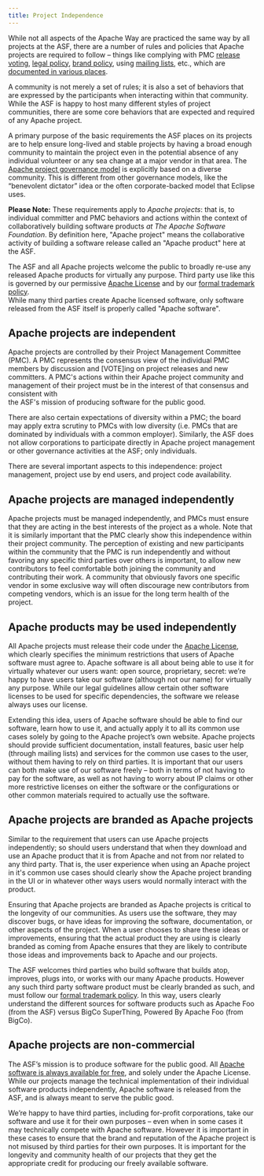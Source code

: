 ```yaml
---
title: Project Independence
---
```


While not all aspects of the Apache Way are practiced the same way by 
all projects at the ASF, there are a number of rules and policies that Apache 
projects are required to follow – things like complying with PMC 
[release voting][1], [legal policy][2], [brand policy][3], 
using [mailing lists][4], etc., which are [documented in various places][5]. 

A community is not merely a set of rules; it is also a set of behaviors 
that are expressed by the participants when interacting within that 
community.  While the ASF is happy to host 
many different styles of project communities, there are some core behaviors that 
are expected and required of any Apache project. 

A primary purpose of the basic requirements the ASF places on its 
projects are to help ensure long-lived and stable projects by having 
a broad enough community to maintain the project even in the potential 
absence of any individual volunteer or any sea change at a major vendor 
in that area. The [Apache project governance model][7] is explicitly based 
on a diverse community. This is different from other governance models, 
like the “benevolent dictator” idea or the often corporate-backed model 
that Eclipse uses.

**Please Note:** These requirements apply to *Apache projects*: that is, 
to individual committer and PMC behaviors and actions within the context 
of collaboratively building software products *at The Apache 
Software Foundation*.  By definition here, "Apache project" means the collaborative 
activity of building a software release called an "Apache product" here at the ASF.

The ASF and all Apache projects welcome the public to broadly re-use any released 
Apache products for virtually any purpose. Third party use like this is governed by 
our permissive [Apache License][6] and by our [formal trademark policy][3].  
While many third parties create Apache licensed 
software, only software released from the ASF itself is properly called "Apache software".

## Apache projects are independent

Apache projects are controlled by their Project Management Committee
(PMC).  A PMC represents the consensus view of the individual PMC 
members by discussion and [VOTE]ing on project releases and new committers. 
A PMC's actions within their Apache project community and management of 
their project must be in the interest of that consensus and consistent with  
the ASF's mission of producing software for the public good. 

There are also 
certain expectations of diversity within a PMC; the board may apply extra scrutiny to PMCs 
with low diversity (i.e. PMCs that are dominated by individuals with a common employer). 
Similarly, the ASF does not allow corporations to participate directly in 
Apache project management or other governance activities at the ASF; only individuals.

There are several important aspects to this independence: project management, project use by end users, and project code availability.

## Apache projects are managed independently

Apache projects must be managed independently, and PMCs must ensure that they are acting in the best interests of the project as a whole. Note that it is similarly important that the PMC clearly show this independence within their project community. The perception of existing and new participants within the community that the PMC is run independently and without favoring any specific third parties over others is important, to allow new contributors to feel comfortable both joining the community and contributing their work. A community that obviously favors one specific vendor in some exclusive way will often discourage new contributors from competing vendors, which is an issue for the long term health of the project.

## Apache products may be used independently

All Apache projects must release their code under the [Apache License][6], which clearly specifies the minimum restrictions that users of Apache software must agree to. Apache software is all about being able to use it for virtually whatever our users want: open source, proprietary, secret: we’re happy to have users take our software (although not our name) for virtually any purpose. While our legal guidelines allow certain other software licenses to be used for specific dependencies, the software we release always uses our license.

Extending this idea, users of Apache software should be able to find our software, learn how to use it, and actually apply it to all its common use cases solely by going to the Apache project’s own website. Apache projects should provide sufficient documentation, install features, basic user help (through mailing lists) and services for the common use cases to the user, without them having to rely on third parties. It is important that our users can both make use of our software freely – both in terms of not having to pay for the software, as well as not having to worry about IP claims or other more restrictive licenses on either the software or the configurations or other common materials required to actually use the software.

## Apache projects are branded as Apache projects

Similar to the requirement that users can use Apache projects independently; so should 
users understand that when they download and use an Apache product that it is from 
Apache and not from nor related to any third party.  That is, the user experience when 
using an Apache project in it's common use cases should clearly show the Apache project 
branding in the UI or in whatever other ways users would normally interact with the product. 

Ensuring that Apache projects are branded as Apache projects is critical to the longevity 
of our communities.  As users use the software, they may discover bugs, or have ideas for 
improving the software, documentation, or other aspects of the project. When a user chooses 
to share these ideas or improvements, ensuring that the actual product they are using 
is clearly branded as coming from Apache ensures that they are likely to contribute 
those ideas and improvements back to Apache and our projects.

The ASF welcomes third parties who build software that builds atop, improves, 
plugs into, or works with our many Apache products.  However any such third party software 
product must be clearly branded as such, and must follow our [formal trademark policy][3].
In this way, users clearly understand the different sources for software products such as 
Apache Foo (from the ASF) versus BigCo SuperThing, Powered By Apache Foo (from BigCo).

## Apache projects are non-commercial

The ASF’s mission is to produce software for the public good. All [Apache software is always available for free][8], and solely under the Apache License. While our projects manage the technical implementation of their individual software products independently, Apache software is released from the ASF, and is always meant to serve the public good.

We’re happy to have third parties, including for-profit corporations, take our software and use it for their own purposes – even when in some cases it may technically compete with Apache software. However it is important in these cases to ensure that the brand and reputation of the Apache project is not misused by third parties for their own purposes. It is important for the longevity and community health of our projects that they get the appropriate credit for producing our freely available software.


  [1]: http://www.apache.org/dev/release.html
  [2]: http://www.apache.org/legal/
  [3]: http://www.apache.org/foundation/marks/
  [4]: http://www.apache.org/dev/#mail
  [5]: https://blogs.apache.org/comdev/entry/what_makes_apache_projects_different
  [6]: http://www.apache.org/licenses/LICENSE-2.0.html
  [7]: http://www.apache.org/foundation/governance/
  [8]: http://www.apache.org/free/
